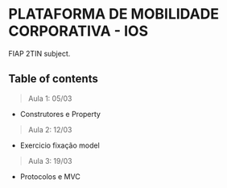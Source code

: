 # PLATAFORMA DE MOBILIDADE CORPORATIVA - IOS

FIAP 2TIN subject.

## Table of contents

> Aula 1: 05/03
- Construtores e Property

> Aula 2: 12/03
- Exercicio fixação model

> Aula 3: 19/03
- Protocolos e MVC


